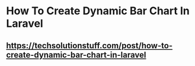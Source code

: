 # How To Create Dynamic Bar Chart In Laravel
## https://techsolutionstuff.com/post/how-to-create-dynamic-bar-chart-in-laravel
